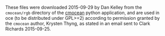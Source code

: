 These files were downloaded 2015-09-29 by Dan Kelley from the ``cmocean/rgb``
directory of the [cmocean](https://github.com/kthyng/cmocean) python
application, and are used in oce (to be distributed under GPL>=2) according to
permission granted by the ``cmocean`` author, Krysten Thyng, as stated in an
email sent to Clark Richards 2015-09-25.
